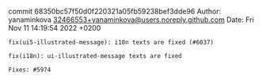 commit 68350bc57f50d0f220321a05fb59238bef3dde96
Author: yanaminkova <32466553+yanaminkova@users.noreply.github.com>
Date:   Fri Nov 11 14:19:54 2022 +0200

    fix(ui5-illustrated-message): i18n texts are fixed (#6037)
    
    fix(i18n): ui-illustrated-message texts are fixed
    
    Fixes: #5974
